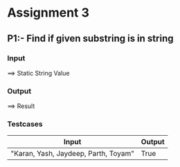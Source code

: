 # Assignment 3
##   P1:- Find if given substring is in string

### Input
==> Static String Value

### Output

==> Result

### Testcases

| Input | Output|
| ------ | ------ |
| "Karan, Yash, Jaydeep, Parth, Toyam" | True |



